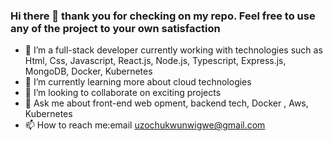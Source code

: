 ### Hi there 👋 thank you for checking on my repo. Feel free to use any of the project to your own satisfaction


- 🔭 I’m a full-stack developer currently working with technologies such as Html, Css, Javascript, React.js, Node.js, Typescript, Express.js, MongoDB, Docker, Kubernetes
- 🌱 I’m currently learning more about cloud technologies 
- 👯 I’m looking to collaborate on exciting projects
- 💬 Ask me about front-end web opment, backend tech, Docker , Aws, Kubernetes
- 📫 How to reach me:email uzochukwunwigwe@gmail.com


<!--
**juzoace/juzoace** is a ✨ _special_ ✨ repository because its `README.md` (this file) appears on your GitHub profile.

Here are some ideas to get you started:

- 🔭 I’m currently working on ...
- 🌱 I’m currently learning ...
- 👯 I’m looking to collaborate on ...
- 🤔 I’m looking for help with ...
- 💬 Ask me about ...
- 📫 How to reach me: ...
- 😄 Pronouns: ...
- ⚡ Fun fact: ...
-->
